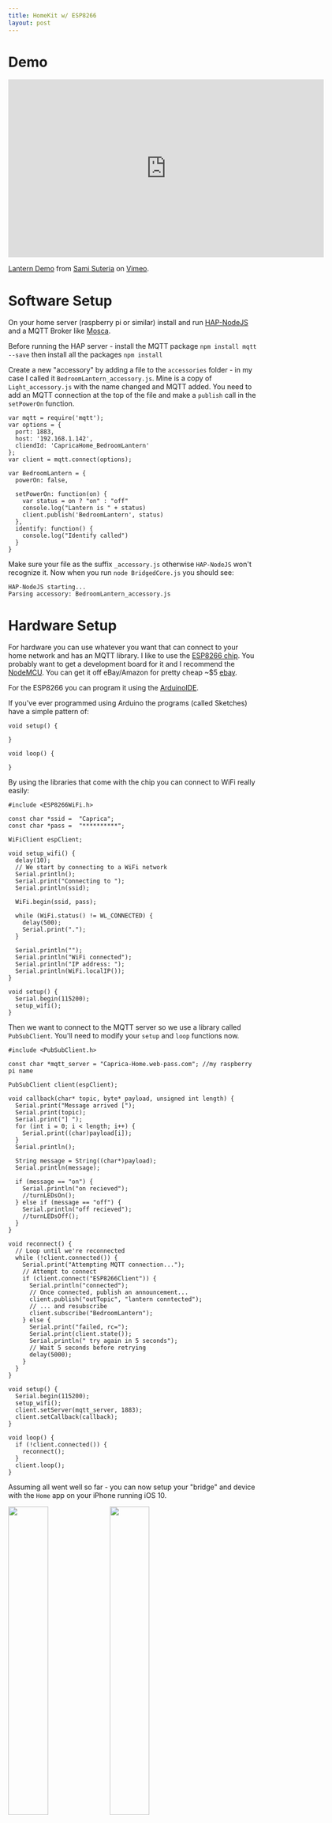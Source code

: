 ```yaml
---
title: HomeKit w/ ESP8266
layout: post
---
```


# Demo

<iframe src="https://player.vimeo.com/video/185911677" width="640" height="360" frameborder="0" webkitallowfullscreen mozallowfullscreen allowfullscreen></iframe>
<p><a href="https://vimeo.com/185911677">Lantern Demo</a> from <a href="https://vimeo.com/user5265979">Sami Suteria</a> on <a href="https://vimeo.com">Vimeo</a>.</p>


# Software Setup

On your home server (raspberry pi or similar) install and run [HAP-NodeJS](https://github.com/KhaosT/HAP-NodeJS) and a MQTT Broker like [Mosca](http://www.mosca.io).

Before running the HAP server - install the MQTT package `npm install mqtt --save` then install all the packages `npm install`

Create a new "accessory" by adding a file to the `accessories` folder - in my case I called it `BedroomLantern_accessory.js`. Mine is a copy of `Light_accessory.js` with the name changed and MQTT added. You need to add an MQTT connection at the top of the file and make a `publish` call in the `setPowerOn` function.

```
var mqtt = require('mqtt');
var options = {
  port: 1883,
  host: '192.168.1.142',
  cliendId: 'CapricaHome_BedroomLantern'
};
var client = mqtt.connect(options);
```

```
var BedroomLantern = {
  powerOn: false,

  setPowerOn: function(on) {
    var status = on ? "on" : "off"
    console.log("Lantern is " + status)
    client.publish('BedroomLantern', status)
  },
  identify: function() {
    console.log("Identify called")
  }
}
```

Make sure your file as the suffix `_accessory.js` otherwise `HAP-NodeJS` won't recognize it. Now when you run `node BridgedCore.js` you should see:

```
HAP-NodeJS starting...
Parsing accessory: BedroomLantern_accessory.js
```

# Hardware Setup

For hardware you can use whatever you want that can connect to your home network and has an MQTT library. I like to use the [ESP8266 chip](https://espressif.com/en/products/hardware/esp8266ex/overview). You probably want to get a development board for it and I recommend the [NodeMCU](http://nodemcu.com/index_cn.html). You can get it off eBay/Amazon for pretty cheap ~$5 [ebay](http://www.ebay.com/itm/NodeMcu-Lua-WIFI-Internet-Things-development-board-based-ESP8266-CP2102-module-/262136737828?hash=item3d08913024:g:FfIAAOSwX~dWoJx-).

For the ESP8266 you can program it using the [ArduinoIDE](https://www.arduino.cc).

If you've ever programmed using Arduino the programs (called Sketches) have a simple pattern of:

```
void setup() {

}

void loop() {

}
```

By using the libraries that come with the chip you can connect to WiFi really easily:

```
#include <ESP8266WiFi.h>

const char *ssid =  "Caprica";
const char *pass =  "**********";

WiFiClient espClient;

void setup_wifi() {
  delay(10);
  // We start by connecting to a WiFi network
  Serial.println();
  Serial.print("Connecting to ");
  Serial.println(ssid);

  WiFi.begin(ssid, pass);

  while (WiFi.status() != WL_CONNECTED) {
    delay(500);
    Serial.print(".");
  }

  Serial.println("");
  Serial.println("WiFi connected");
  Serial.println("IP address: ");
  Serial.println(WiFi.localIP());
}

void setup() {
  Serial.begin(115200);
  setup_wifi();
}
```

Then we want to connect to the MQTT server so we use a library called `PubSubClient`. You'll need to modify your `setup` and `loop` functions now.

```
#include <PubSubClient.h>

const char *mqtt_server = "Caprica-Home.web-pass.com"; //my raspberry pi name

PubSubClient client(espClient);

void callback(char* topic, byte* payload, unsigned int length) {
  Serial.print("Message arrived [");
  Serial.print(topic);
  Serial.print("] ");
  for (int i = 0; i < length; i++) {
    Serial.print((char)payload[i]);
  }
  Serial.println();

  String message = String((char*)payload);
  Serial.println(message);

  if (message == "on") {
    Serial.println("on recieved");
    //turnLEDsOn();
  } else if (message == "off") {
    Serial.println("off recieved");
    //turnLEDsOff();
  }
}

void reconnect() {
  // Loop until we're reconnected
  while (!client.connected()) {
    Serial.print("Attempting MQTT connection...");
    // Attempt to connect
    if (client.connect("ESP8266Client")) {
      Serial.println("connected");
      // Once connected, publish an announcement...
      client.publish("outTopic", "lantern conntected");
      // ... and resubscribe
      client.subscribe("BedroomLantern");
    } else {
      Serial.print("failed, rc=");
      Serial.print(client.state());
      Serial.println(" try again in 5 seconds");
      // Wait 5 seconds before retrying
      delay(5000);
    }
  }
}

void setup() {
  Serial.begin(115200);
  setup_wifi();
  client.setServer(mqtt_server, 1883);
  client.setCallback(callback);
}

void loop() {
  if (!client.connected()) {
    reconnect();
  }
  client.loop();
}
```

Assuming all went well so far - you can now setup your "bridge" and device with the `Home` app on your iPhone running iOS 10.

<img src="http://i.imgur.com/ECXk7jM.jpg" style="width: 40%"/>
<img src="http://i.imgur.com/pNsQqX2.jpg" style="width: 40%"/>

Now for the fun part - adding the LEDs. I like to use Adafruit's [NeoPixels](https://www.adafruit.com/products/1506) because each LED can have a different color and an entire strip can be controlled from 1 pin from the microcontroller. Adafruit sells these LEDs for a nice markup so I prefer to buy them from eBay or Alibaba. The NeoPixels are actually a common LED package called the WS2812B so you can just search for that and find it at a fraction of the cost.

Adafruit does have a nice library for controlling them but I actually prefer another library called [FastLED](http://fastled.io). FastLED supports a lot of different LED types and has a nice abstraction layer on top of all of them. It also takes up less memory on the microcontroller.

So find a nice piece of wood or plastic or something to hold the LEDs then solder them to the microcontroller pins. The NeoPixels run anywhere from 4-6V so I just used the Vin pin of the NodeMCU board for power (USB provides 5V) and attached each strip to a different digital out pin.

<img src="http://i.imgur.com/9PkpgyF.jpg" style="width: 30%"/>
<img src="http://i.imgur.com/nvxgyiF.jpg" style="width: 30%"/>
<img src="http://i.imgur.com/OistnGn.jpg" style="width: 30%"/>

Then I just stuffed everything inside a glass lantern I got from Turkey while traveling.

<img src="http://i.imgur.com/FzuTYS3.jpg" style="width: 40%"/>

So to run the LEDs you need to setup the `FastLED` library in your microcontroller code.

```
#define FASTLED_ESP8266_NODEMCU_PIN_ORDER
#include "FastLED.h"

//LED Pins
#define NUM_STRIPS 3
#define NUM_LEDS 5
CRGB leds[NUM_STRIPS][NUM_LEDS];

void setupLEDs() {
  //<Type of LEDs, Pin Number>
  FastLED.addLeds<NEOPIXEL, 8>(leds[0], NUM_LEDS);
  FastLED.addLeds<NEOPIXEL, 2>(leds[1], NUM_LEDS);
  FastLED.addLeds<NEOPIXEL, 4>(leds[2], NUM_LEDS);
}

void turnLEDsOff() {
  for(int x = 0; x < NUM_STRIPS; x++) {
    for(int y = 0; i < NUM_LEDS; i++) {
      leds[x][y] = CRGB::Black;
    }
  }
  FastLED.show();
}

void turnLEDsOn() {
  for(int x = 0; x < NUM_STRIPS; x++) {
    for(int y = 0; i < NUM_LEDS; i++) {
      leds[x][y] = CRGB::White;
    }
  }
  FastLED.show();
}
```

And then uncomment the `turnLEDsOn()` and `turnLEDsOff()` functions from your `callback` function. And thats it!
